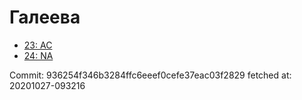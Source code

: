 # Галеева
- [23: AC](23.md)
- [24: NA](24.md)

Commit: 936254f346b3284ffc6eeef0cefe37eac03f2829
 fetched at: 20201027-093216
